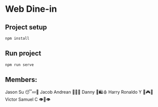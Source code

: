 # Web Dine-in

## Project setup
```
npm install
```

## Run project
```
npm run serve
```

## Members:
Jason Su 😴💤🛌
Jacob Andrean 🎵🎸🎹
Danny 🍜🛍🩸
Harry Ronaldo Y 🍕🎮👾
Victor Samuel C 👁👄👁
